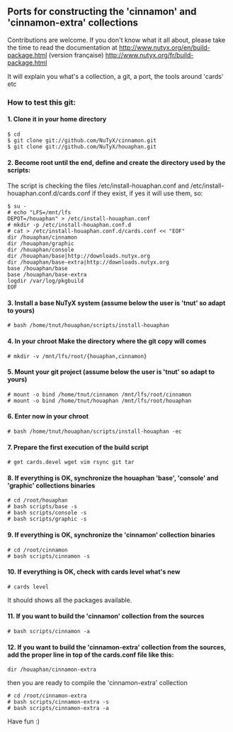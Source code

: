## Ports for constructing the 'cinnamon' and 'cinnamon-extra' collections

Contributions are welcome. If you don't know what it all about, please take the time to read the documentation at
http://www.nutyx.org/en/build-package.html
(version française)
http://www.nutyx.org/fr/build-package.html

It will explain you what's a collection, a git, a port, the tools around 'cards' etc

### How to test this git:

#### 1. Clone it in your home directory

    $ cd
    $ git clone git://github.com/NuTyX/cinnamon.git
    $ git clone git://github.com/NuTyX/houaphan.git

#### 2. Become root until the end, define and create the directory used by the scripts:

 The script is checking the files /etc/install-houaphan.conf and /etc/install-houaphan.conf.d/cards.conf if they exist, if yes it will use them, so:

    $ su -
    # echo "LFS=/mnt/lfs
    DEPOT=/houaphan" > /etc/install-houaphan.conf
    # mkdir -p /etc/install-houaphan.conf.d
    # cat > /etc/install-houaphan.conf.d/cards.conf << "EOF"
    dir /houaphan/cinnamon
    dir /houaphan/graphic
    dir /houaphan/console
    dir /houaphan/base|http://downloads.nutyx.org
    dir /houaphan/base-extra|http://downloads.nutyx.org
    base /houaphan/base
    base /houaphan/base-extra
    logdir /var/log/pkgbuild
    EOF

#### 3. Install a base NuTyX system (assume below the user is 'tnut' so adapt to yours)

    # bash /home/tnut/houaphan/scripts/install-houaphan

#### 4. In your chroot Make the directory where the git copy will comes

    # mkdir -v /mnt/lfs/root/{houaphan,cinnamon}

#### 5. Mount your git project (assume below the user is 'tnut' so adapt to yours)

    # mount -o bind /home/tnut/cinnamon /mnt/lfs/root/cinnamon
    # mount -o bind /home/tnut/houaphan /mnt/lfs/root/houaphan

#### 6. Enter now in your chroot

    # bash /home/tnut/houaphan/scripts/install-houaphan -ec

#### 7. Prepare the first execution of the build script

    # get cards.devel wget vim rsync git tar
 
#### 8. If everything is OK, synchronize the  houaphan 'base', 'console' and 'graphic' collections binaries

    # cd /root/houaphan
    # bash scripts/base -s
    # bash scripts/console -s
    # bash scripts/graphic -s
    
#### 9. If everything is OK, synchronize the 'cinnamon' collection binaries 

    # cd /root/cinnamon
    # bash scripts/cinnamon -s

#### 10. If everything is OK, check with cards level what's new

    # cards level

 It should shows all the packages available.

#### 11. If you want to build the 'cinnamon' collection from the sources

    # bash scripts/cinnamon -a

#### 12. If you want to build the 'cinnamon-extra' collection from the sources, add the proper line in top of the cards.conf file like this:

    dir /houaphan/cinnamon-extra

 then you are ready to compile the 'cinnamon-extra' collection

    # cd /root/cinnamon-extra
    # bash scripts/cinnamon-extra -s
    # bash scripts/cinnamon-extra -a 

Have fun :)
